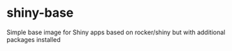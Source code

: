# shiny-base
Simple base image for Shiny apps based on rocker/shiny but with additional packages installed
